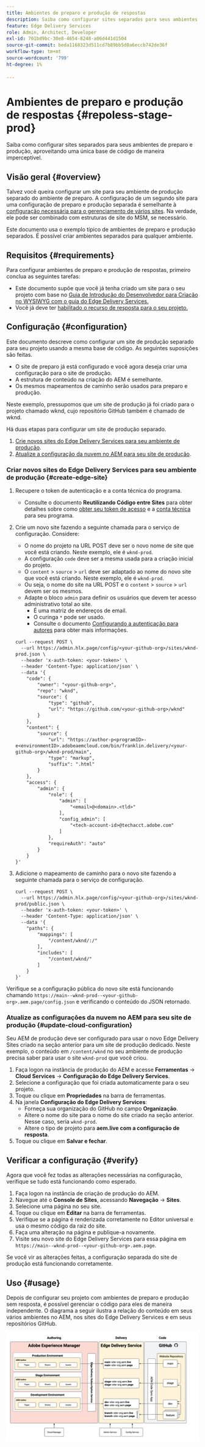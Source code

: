 ```yaml
---
title: Ambientes de preparo e produção de respostas
description: Saiba como configurar sites separados para seus ambientes de preparo e produção, aproveitando uma única base de código de maneira imperceptível.
feature: Edge Delivery Services
role: Admin, Architect, Developer
exl-id: 701bd9bc-30e8-4654-8248-a06d441d1504
source-git-commit: beda1168323d511cd7b89bb5d0a6eccb742de36f
workflow-type: tm+mt
source-wordcount: '799'
ht-degree: 1%

---
```


# Ambientes de preparo e produção de respostas {#repoless-stage-prod}

Saiba como configurar sites separados para seus ambientes de preparo e produção, aproveitando uma única base de código de maneira imperceptível.

## Visão geral {#overview}

Talvez você queira configurar um site para seu ambiente de produção separado do ambiente de preparo. A configuração de um segundo site para uma configuração de preparo e produção separada é semelhante à [configuração necessária para o gerenciamento de vários sites](/help/edge/wysiwyg-authoring/repoless-msm.md). Na verdade, ele pode ser combinado com estruturas de site do MSM, se necessário.

Este documento usa o exemplo típico de ambientes de preparo e produção separados. É possível criar ambientes separados para qualquer ambiente.

## Requisitos {#requirements}

Para configurar ambientes de preparo e produção de respostas, primeiro conclua as seguintes tarefas:

* Este documento supõe que você já tenha criado um site para o seu projeto com base no [Guia de Introdução do Desenvolvedor para Criação no WYSIWYG com o guia do Edge Delivery Services.](/help/edge/wysiwyg-authoring/edge-dev-getting-started.md)
* Você já deve ter [habilitado o recurso de resposta para o seu projeto.](/help/edge/wysiwyg-authoring/repoless.md)

## Configuração {#configuration}

Este documento descreve como configurar um site de produção separado para seu projeto usando a mesma base de código. As seguintes suposições são feitas.

* O site de preparo já está configurado e você agora deseja criar uma configuração para o site de produção.
* A estrutura de conteúdo na criação do AEM é semelhante.
* Os mesmos mapeamentos de caminho serão usados para preparo e produção.

Neste exemplo, pressupomos que um site de produção já foi criado para o projeto chamado wknd, cujo repositório GitHub também é chamado de wknd.

Há duas etapas para configurar um site de produção separado.

1. [Crie novos sites do Edge Delivery Services para seu ambiente de produção](#create-edge-site).
1. [Atualize a configuração da nuvem no AEM para seu site de produção](#update-cloud-configuration).

### Criar novos sites do Edge Delivery Services para seu ambiente de produção {#create-edge-site}

1. Recupere o token de autenticação e a conta técnica do programa.
   * Consulte o documento **Reutilizando Código entre Sites** para obter detalhes sobre como [obter seu token de acesso](/help/edge/wysiwyg-authoring/repoless.md#access-token) e a [conta técnica](/help/edge/wysiwyg-authoring/repoless.md#access-control) para seu programa.
1. Crie um novo site fazendo a seguinte chamada para o serviço de configuração. Considere:
   * O nome do projeto na URL POST deve ser o novo nome de site que você está criando. Neste exemplo, ele é `wknd-prod`.
   * A configuração `code` deve ser a mesma usada para a criação inicial do projeto.
   * O `content` > `source` > `url` deve ser adaptado ao nome do novo site que você está criando. Neste exemplo, ele é `wknd-prod`.
   * Ou seja, o nome do site na URL POST e o `content` > `source` > `url` devem ser os mesmos.
   * Adapte o bloco `admin` para definir os usuários que devem ter acesso administrativo total ao site.
      * É uma matriz de endereços de email.
      * O curinga `*` pode ser usado.
      * Consulte o documento [Configurando a autenticação para autores](https://www.aem.live/docs/authentication-setup-authoring#default-roles) para obter mais informações.

   ```text
   curl --request POST \
     --url https://admin.hlx.page/config/<your-github-org>/sites/wknd-prod.json \
     --header 'x-auth-token: <your-token>' \
     --header 'Content-Type: application/json' \
     --data '{
       "code": {
           "owner": "<your-github-org>",
           "repo": "wknd",
           "source": {
               "type": "github",
               "url": "https://github.com/<your-github-org>/wknd"
           }
       },
       "content": {
           "source": {
               "url": "https://author-p<programID>-e<environmentID>.adobeaemcloud.com/bin/franklin.delivery/<your-github-org>/wknd-prod/main",
               "type": "markup",
               "suffix": ".html"
           }
       },
       "access": {
           "admin": {
               "role": {
                   "admin": [
                       "<email>@<domain>.<tld>"
                   ],
                   "config_admin": [
                       "<tech-account-id>@techacct.adobe.com"
                   ]
               },
               "requireAuth": "auto"
           }
       }
   }'
   ```

1. Adicione o mapeamento de caminho para o novo site fazendo a seguinte chamada para o serviço de configuração.

   ```text
   curl --request POST \
     --url https://admin.hlx.page/config/<your-github-org>/sites/wknd-prod/public.json \
     --header 'x-auth-token: <your-token>' \
     --header 'Content-Type: application/json' \
     --data '{
       "paths": {
           "mappings": [
               "/content/wknd/:/"
           ],
           "includes": [
               "/content/wknd/"
           ]
       }
   }'
   ```

Verifique se a configuração pública do novo site está funcionando chamando `https://main--wknd-prod--<your-github-org>.aem.page/config.json` e verificando o conteúdo do JSON retornado.

### Atualize as configurações da nuvem no AEM para seu site de produção {#update-cloud-configuration}

Seu AEM de produção deve ser configurado para usar o novo Edge Delivery Sites criado na seção anterior para um site de produção dedicado. Neste exemplo, o conteúdo em `/content/wknd` no seu ambiente de produção precisa saber para usar o site `wknd-prod` que você criou.

1. Faça logon na instância de produção do AEM e acesse **Ferramentas** -> **Cloud Services** -> **Configuração do Edge Delivery Services**.
1. Selecione a configuração que foi criada automaticamente para o seu projeto.
1. Toque ou clique em **Propriedades** na barra de ferramentas.
1. Na janela **Configuração do Edge Delivery Services**:
   * Forneça sua organização do GitHub no campo **Organização**.
   * Altere o nome do site para o nome do site criado na seção anterior. Nesse caso, seria `wknd-prod`.
   * Altere o tipo de projeto para **aem.live com a configuração de resposta**.
1. Toque ou clique em **Salvar e fechar**.

## Verificar a configuração {#verify}

Agora que você fez todas as alterações necessárias na configuração, verifique se tudo está funcionando como esperado.

1. Faça logon na instância de criação de produção do AEM.
1. Navegue até o **Console de Sites**, acessando **Navegação** -> **Sites**.
1. Selecione uma página no seu site.
1. Toque ou clique em **Editar** na barra de ferramentas.
1. Verifique se a página é renderizada corretamente no Editor universal e usa o mesmo código da raiz do site.
1. Faça uma alteração na página e publique-a novamente.
1. Visite seu novo site do Edge Delivery Services para essa página em `https://main--wknd-prod--<your-github-org>.aem.page`.

Se você vir as alterações feitas, a configuração separada do site de produção está funcionando corretamente.

## Uso {#usage}

Depois de configurar seu projeto com ambientes de preparo e produção sem resposta, é possível gerenciar o código para eles de maneira independente. O diagrama a seguir ilustra a relação do conteúdo em seus vários ambientes no AEM, nos sites do Edge Delivery Services e em seus repositórios GitHub.

![Ilustração de ambientes do AEM e ambientes de produção/preparo de resposta](assets/repoless/aem-edge-github.png)
